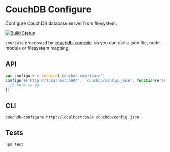 # CouchDB Configure
Configure CouchDB database server from filesystem.

[![Build
Status](https://travis-ci.org/eHealthAfrica/couchdb-configure.svg?branch=master)](https://travis-ci.org/eHealthAfrica/couchdb-configure)

`source` is processed by [couchdb-compile](https://github.com/jo/couchdb-compile),
so you can use a json file, node module or filesystem mapping.

## API

```js
var configure = require('couchdb-configure')
configure('http://localhost:5984', 'couchdb/config.json', function(error, response) {
  // here we go
})
```

## CLI

```sh
couchdb-configure http://localhost:5984 couchdb/config.json
```

## Tests
```sh
npm test
```
